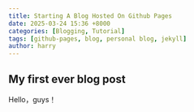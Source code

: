 ```yaml
---
title: Starting A Blog Hosted On Github Pages
date: 2025-03-24 15:36 +8000
categories: [Blogging, Tutorial]
tags: [github-pages, blog, personal blog, jekyll]
author: harry
---
```


## My first ever blog post

Hello，guys！